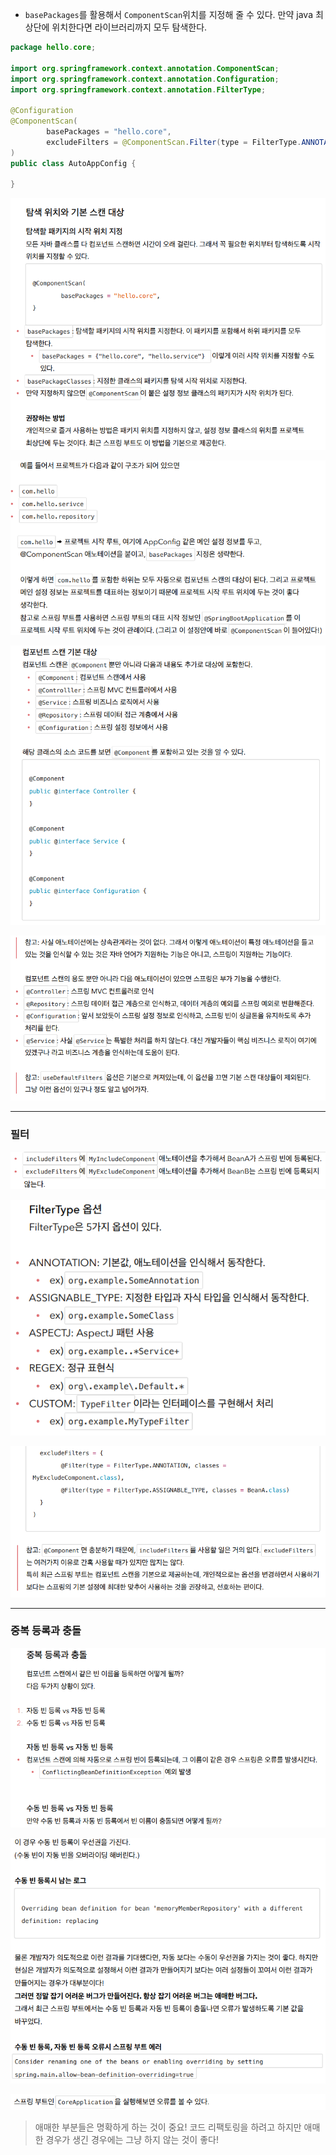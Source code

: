 - `basePackages`를 활용해서 `ComponentScan`위치를 지정해 줄 수 있다. 만약 java 최상단에 위치한다면 라이브러리까지 모두 탐색한다.

```java
package hello.core;

import org.springframework.context.annotation.ComponentScan;
import org.springframework.context.annotation.Configuration;
import org.springframework.context.annotation.FilterType;

@Configuration
@ComponentScan(
        basePackages = "hello.core",
        excludeFilters = @ComponentScan.Filter(type = FilterType.ANNOTATION, classes = Configuration.class)
)
public class AutoAppConfig {

}
```

![image-20230301222230500](assets/image-20230301222230500.png)

![image-20230301222340205](assets/image-20230301222340205.png)

![image-20230301222622673](assets/image-20230301222622673.png)

![image-20230301223058890](assets/image-20230301223058890.png)

---

### 필터

![image-20230301224430595](assets/image-20230301224430595.png)

![image-20230301224631730](assets/image-20230301224631730.png)

![image-20230301224640573](assets/image-20230301224640573.png)

---



### 중복 등록과 충돌

![image-20230301225152168](assets/image-20230301225152168.png)

![image-20230301225306375](assets/image-20230301225306375.png)

![image-20230301225316929](assets/image-20230301225316929.png)

> 애매한 부분들은 명확하게 하는 것이 중요!
> 코드 리팩토링을 하려고 하지만 애매한 경우가 생긴 경우에는 그냥 하지 않는 것이 좋다!